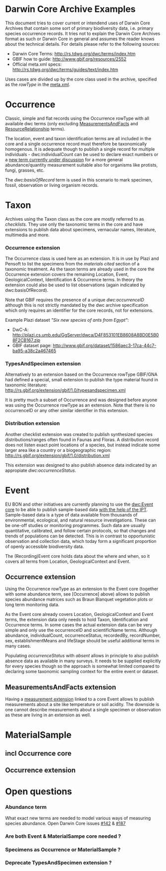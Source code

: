 Darwin Core Archive Examples
=============

This document tries to cover current or intendend uses of Darwin Core Archives that contain some sort of primary biodiversity data, i.e. primary species occurrence records. It tries not to explain the Darwin Core Archives format as such or Darwin Core in general and assumes the reader knows about the technical details. For details please refer to the following sources:

 * Darwin Core Terms: http://rs.tdwg.org/dwc/terms/index.htm
 * GBIF how to guide: http://www.gbif.org/resources/2552
 * Official meta.xml specs: http://rs.tdwg.org/dwc/terms/guides/text/index.htm

Uses cases are divided up by the core class used in the archive, specified as the *rowType* in the [meta.xml](http://rs.tdwg.org/dwc/terms/guides/text/index.htm).

# Occurrence
Classic, simple and flat records using the Occurrence rowType with all available dwc terms (only excluding [MeasurementsAndFacts](http://rs.gbif.org/extension/dwc/measurements_or_facts.xml) and [ResourceRelationship](http://rs.gbif.org/extension/dwc/resource_relation.xml) terms).

The location, event and taxon identification terms are all included in the core and a single occurrence record must therefore be taxonomically homogenous. It is adequate though to publish a single record for multiple individuals - dwc:individualCount can be used to declare exact numbers or a [new term currently under discussion](#abundance-term) for a more general abundance/quantity measurement suitable also for organisms like protists, fungi, grasses, etc.

The *dwc:basisOfRecord* term is used in this scenario to mark specimen, fossil, observation or living organism records. 


# Taxon
Archives using the Taxon class as the core are mostly referred to as *checklists*. They use only the taxonomic terms in the core and have extensions to publish data about specimens, vernacular names, literature, multimedia and more.

### Occurrence extension
The Occurrence class is used here as an extension. It is in use by Plazi and Pensoft to list the specimens from the *materials cited* section of a taxonomic treatment. As the taxon terms are already used in the core the Occurrence extension covers the remaining Location, Event, GeologicalContext, Identification & Occurrence terms. In theory the extension could also be used to list observations (again indicated by dwc:basisOfRecord).

Note that GBIF requires the presence of a unique *dwc:occurrenceID* although this is not strictly mandated by the dwc archive specification which only requires an identifier for the core records, not for extensions.

Example Plazi dataset *"Six new species of ants from Egypt"*:
 * DwC-A: http://plazi.cs.umb.edu/GgServer/dwca/D4F853101EB8608A8BD0E5B08F2CB167.zip
 * GBIF dataset page: http://www.gbif.org/dataset/1586aec3-17ca-44c7-ba95-a38c2a467465	

### TypesAndSpecimen extension
Alternatively to an extension based on the Occurrence rowType GBIF/GNA had defined a special, small extension to publish the type material found in taxonomic literature: http://rs.gbif.org/extension/gbif/1.0/typesandspecimen.xml

It is pretty much a subset of Occurrence and was designed before anyone was using the Occurrence rowType as an extension. Note that there is no occurrenceID or any other similar identifier in this extension.

### Distribution extension
Another checklist extension was created to publish synthesized species distributions/ranges often found in Faunas and Floras. A distribution record does not listen exact point locations of a species, but instead indicate some larger area like a country or a biogeographic region: http://rs.gbif.org/extension/gbif/1.0/distribution.xml

This extension was designed to also publish absence data indicated by an appropiate *dwc:occurrenceStatus*.


# Event
EU BON and other initiatives are currently planning to use the [dwc:Event core](http://rs.gbif.org/sandbox/core/dwc_event.xml) to be able to publish sample-based data [with the help of the IPT](GBIF-IPT-for-sample-data.docx). Sample-based data is a type of data available from thousands of environmental, ecological, and natural resource investigations. These can be one-off studies or monitoring programmes. Such data are usually quantitative, calibrated, and follow certain protocols, so that changes and trends of populations can be detected.  This is in contrast to opportunistic observation and collection data, which today form a significant proportion of openly accessible biodiversity data.

The (Recording)Event core holds data about the where and when, so it covers all terms from Location, GeologicalContext and Event. 


## Occurrence extension
Using the Occurrence rowType as an extension to the Event core (together with some abundance term, see [Occurrence] above) allows to publish species abundance matrices such as Braun Blanquet vegetation plots or long term monitoring data.

As the Event core already covers Location, GeologicalContext and Event terms, the extension data only needs to hold Taxon, Identification and Occurrence terms. In some cases the actual extension data can be very simple and only use the occurrenceID and scientificName terms. Although abundance, individualCount, occurrenceStatus, recordedBy, recordNumber, sex, establishmentMeans and lifeStage should be useful additional terms in many cases.

Populating *occurrenceStatus* with *absent* allows in principle to also publish absence data as available in many surveys. It needs to be supplied explicitly for every species though so the approach is somewhat limited compared to declaring some taxonomic sampling context for the entire event or dataset.

## MeasurementsAndFacts extension
Having a [measurement extension](http://rs.gbif.org/extension/dwc/measurements_or_facts.xml) linked to a core Event allows to publish measurements about a site like temperature or soil acidity. The downside is one cannot describe measurements about a single specimen or observation as these are living in an extension as well.


# MaterialSample
## incl Occurrence core
## Occurrence extension



# Open questions
### Abundance term
What exact new terms are needed to model various ways of measuring species abundance.
Open Darwin Core issues [#142](https://code.google.com/p/darwincore/issues/detail?id=142) & [#187](https://code.google.com/p/darwincore/issues/detail?id=187)

### Are both Event & MaterialSampe core needed ?

### Specimens as Occurrence or MaterialSample ?

### Deprecate TypesAndSpecimen extension ?
